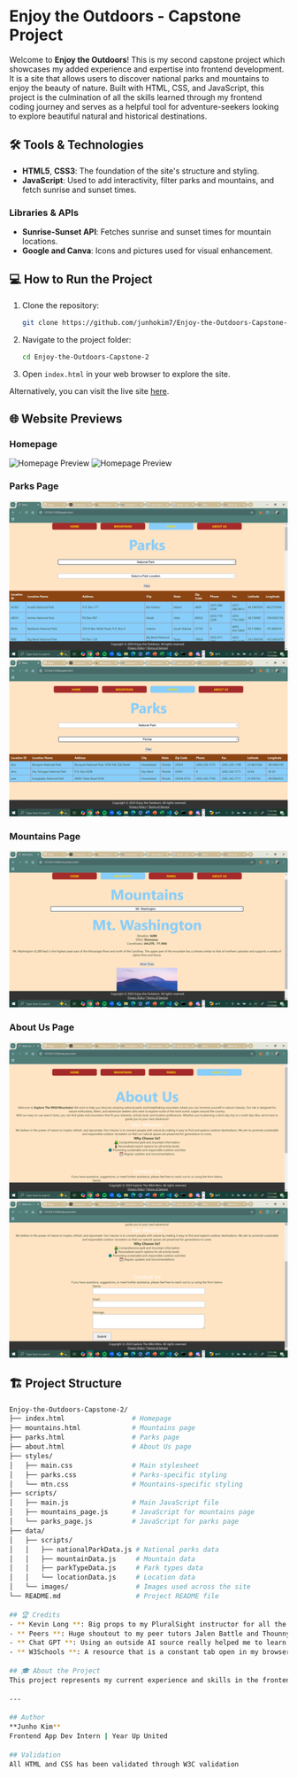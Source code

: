 # Enjoy the Outdoors - Capstone Project

Welcome to **Enjoy the Outdoors**! This is my second capstone project which showcases my added experience and expertise into frontend development. It is a site that allows users to discover national parks and mountains to enjoy the beauty of nature. Built with HTML, CSS, and JavaScript, this project is the culmination of all the skills learned through my frontend coding journey and serves as a helpful tool for adventure-seekers looking to explore beautiful natural and historical destinations.

## 🛠️ Tools & Technologies

- **HTML5**, **CSS3**: The foundation of the site's structure and styling.
- **JavaScript**: Used to add interactivity, filter parks and mountains, and fetch sunrise and sunset times.

### Libraries & APIs
- **Sunrise-Sunset API**: Fetches sunrise and sunset times for mountain locations.
- **Google and Canva**: Icons and pictures used for visual enhancement.

## 💻 How to Run the Project

1. Clone the repository:
    ```bash
    git clone https://github.com/junhokim7/Enjoy-the-Outdoors-Capstone-2.git
    ```
2. Navigate to the project folder:
    ```bash
    cd Enjoy-the-Outdoors-Capstone-2
    ```
3. Open `index.html` in your web browser to explore the site.

Alternatively, you can visit the live site [here](https://junhokim7.github.io/Enjoy-the-Outdoors-Capstone-2/).

## 🌐 Website Previews

### Homepage
![Homepage Preview](pics/home1.png)
![Homepage Preview](pics/home2.png)

### Parks Page
![Parks Page Preview](pics/park1.png)
![Parks Page Preview](pics/park2.png)

### Mountains Page
![Mountains Page Preview](pics/mtnscreenshot.png)

### About Us Page
![About Us Page Preview](pics/aboutus.png)
![About Us Page Preview](pics/contactus.png)

## 🏗️ Project Structure

```bash
Enjoy-the-Outdoors-Capstone-2/
├── index.html                 # Homepage
├── mountains.html             # Mountains page
├── parks.html                 # Parks page
├── about.html                 # About Us page
├── styles/
│   ├── main.css               # Main stylesheet
│   ├── parks.css              # Parks-specific styling
│   └── mtn.css                # Mountains-specific styling
├── scripts/
│   ├── main.js                # Main JavaScript file
│   ├── mountains_page.js      # JavaScript for mountains page
│   └── parks_page.js          # JavaScript for parks page
├── data/
│   ├── scripts/
│   │   ├── nationalParkData.js # National parks data
│   │   ├── mountainData.js     # Mountain data
│   │   ├── parkTypeData.js     # Park types data
│   │   └── locationData.js     # Location data
│   └── images/                 # Images used across the site
└── README.md                   # Project README file

## 🏆 Credits
- ** Kevin Long **: Big props to my PluralSight instructor for all the aid and guidance he gives. He has the answers and diligently works through problems with you that not even AI can figure out. I owe so much of my success in this program to Kevin.
- ** Peers **: Huge shoutout to my peer tutors Jalen Battle and Thounny Keo for the continuous motivation and help with troubleshooting and adding code to my project.
- ** Chat GPT **: Using an outside AI source really helped me to learn at my own pace, asking questions and using prompts to figure out how to format and style my pages.
- ** W3Schools **: A resource that is a constant tab open in my browser. I reference it continuously to rememeber specific tags and ids and structures for my code. Could not go far without it. 

## 🎓 About the Project
This project represents my current experience and skills in the frontend development program. My project, which is also my second capstone, combines HTML, CSS, and JavaScript in an interactive and informative web application targeted towards nature enthusiasts. Within the project you can search mountains, national parks, and more with a simple and easy UI. I hope to continue to familiarize myself with the skills and concepts of the programming languages used in FrontEnd Development to become an adept and multifaceted coder/programmer/developer. 

---

## Author
**Junho Kim**  
Frontend App Dev Intern | Year Up United

## Validation
All HTML and CSS has been validated through W3C validation 